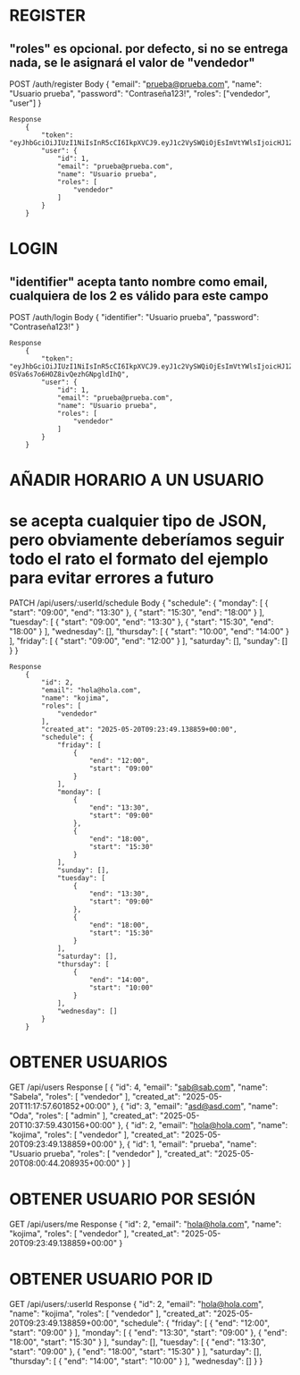 #   REGISTER
##  "roles" es opcional. por defecto, si no se entrega nada, se le asignará el valor de "vendedor"
POST /auth/register
    Body
        {
            "email": "prueba@prueba.com",
            "name": "Usuario prueba",
            "password": "Contraseña123!",
            "roles": ["vendedor", "user"] 
        }  

    Response
        {
            "token": "eyJhbGciOiJIUzI1NiIsInR5cCI6IkpXVCJ9.eyJ1c2VySWQiOjEsImVtYWlsIjoicHJ1ZWJhIiwicm9sZXMiOlsidmVuZGVkb3IiXSwidG9rZW5WZXJzaW9uIjoxLCJpYXQiOjE3NDc3MjgwNDQsImV4cCI6MTc0ODMzMjg0NH0.95RW9ehiJaxTqZQoGzKxprJqtIA3fFvApiVNBOf98qY",
            "user": {
                "id": 1,
                "email": "prueba@prueba.com",
                "name": "Usuario prueba",
                "roles": [
                    "vendedor"
                ]
            }
        }

#   LOGIN
## "identifier" acepta tanto nombre como email, cualquiera de los 2 es válido para este campo
POST /auth/login
    Body
        {
            "identifier": "Usuario prueba", 
            "password": "Contraseña123!"
        }

    Response
        {
            "token": "eyJhbGciOiJIUzI1NiIsInR5cCI6IkpXVCJ9.eyJ1c2VySWQiOjEsImVtYWlsIjoicHJ1ZWJhIiwicm9sZXMiOlsidmVuZGVkb3IiXSwidG9rZW5WZXJzaW9uIjoyLCJpYXQiOjE3NDc3MjgyNzAsImV4cCI6MTc0ODMzMzA3MH0.CCxOK4HwI2ljvV-0SVa6s7o6HOZ8ivQezhGNpgldIhQ",
            "user": {
                "id": 1,
                "email": "prueba@prueba.com",
                "name": "Usuario prueba",
                "roles": [
                    "vendedor"
                ]
            }
        }

#   AÑADIR HORARIO A UN USUARIO
#   se acepta cualquier tipo de JSON, pero obviamente deberíamos seguir todo el rato el formato del ejemplo para evitar errores a futuro
PATCH   /api/users/:userId/schedule
    Body
        {
            "schedule": {
                "monday": [
                { "start": "09:00", "end": "13:30" },
                { "start": "15:30", "end": "18:00" }
                ],
                "tuesday": [
                { "start": "09:00", "end": "13:30" },
                { "start": "15:30", "end": "18:00" }
                ],
                "wednesday": [],
                "thursday": [
                { "start": "10:00", "end": "14:00" }
                ],
                "friday": [
                { "start": "09:00", "end": "12:00" }
                ],
                "saturday": [],
                "sunday": []
            }
        }

    Response
        {
            "id": 2,
            "email": "hola@hola.com",
            "name": "kojima",
            "roles": [
                "vendedor"
            ],
            "created_at": "2025-05-20T09:23:49.138859+00:00",
            "schedule": {
                "friday": [
                    {
                        "end": "12:00",
                        "start": "09:00"
                    }
                ],
                "monday": [
                    {
                        "end": "13:30",
                        "start": "09:00"
                    },
                    {
                        "end": "18:00",
                        "start": "15:30"
                    }
                ],
                "sunday": [],
                "tuesday": [
                    {
                        "end": "13:30",
                        "start": "09:00"
                    },
                    {
                        "end": "18:00",
                        "start": "15:30"
                    }
                ],
                "saturday": [],
                "thursday": [
                    {
                        "end": "14:00",
                        "start": "10:00"
                    }
                ],
                "wednesday": []
            }
        }

#   OBTENER USUARIOS
GET /api/users
    Response
        [
            {
                "id": 4,
                "email": "sab@sab.com",
                "name": "Sabela",
                "roles": [
                    "vendedor"
                ],
                "created_at": "2025-05-20T11:17:57.601852+00:00"
            },
            {
                "id": 3,
                "email": "asd@asd.com",
                "name": "Oda",
                "roles": [
                    "admin"
                ],
                "created_at": "2025-05-20T10:37:59.430156+00:00"
            },
            {
                "id": 2,
                "email": "hola@hola.com",
                "name": "kojima",
                "roles": [
                    "vendedor"
                ],
                "created_at": "2025-05-20T09:23:49.138859+00:00"
            },
            {
                "id": 1,
                "email": "prueba",
                "name": "Usuario prueba",
                "roles": [
                    "vendedor"
                ],
                "created_at": "2025-05-20T08:00:44.208935+00:00"
            }
        ]

#   OBTENER USUARIO POR SESIÓN
GET /api/users/me
    Response
        {
            "id": 2,
            "email": "hola@hola.com",
            "name": "kojima",
            "roles": [
                "vendedor"
            ],
            "created_at": "2025-05-20T09:23:49.138859+00:00"
        }

#   OBTENER USUARIO POR ID
GET /api/users/:userId
    Response
        {
            "id": 2,
            "email": "hola@hola.com",
            "name": "kojima",
            "roles": [
                "vendedor"
            ],
            "created_at": "2025-05-20T09:23:49.138859+00:00",
            "schedule": {
                "friday": [
                    {
                        "end": "12:00",
                        "start": "09:00"
                    }
                ],
                "monday": [
                    {
                        "end": "13:30",
                        "start": "09:00"
                    },
                    {
                        "end": "18:00",
                        "start": "15:30"
                    }
                ],
                "sunday": [],
                "tuesday": [
                    {
                        "end": "13:30",
                        "start": "09:00"
                    },
                    {
                        "end": "18:00",
                        "start": "15:30"
                    }
                ],
                "saturday": [],
                "thursday": [
                    {
                        "end": "14:00",
                        "start": "10:00"
                    }
                ],
                "wednesday": []
            }
        }